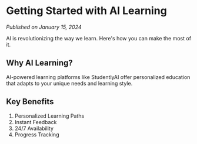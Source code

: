 # Getting Started with AI Learning

_Published on January 15, 2024_

AI is revolutionizing the way we learn. Here's how you can make the most of it.

## Why AI Learning?

AI-powered learning platforms like StudentlyAI offer personalized education that adapts to your unique needs and learning style.

## Key Benefits

1. Personalized Learning Paths
2. Instant Feedback
3. 24/7 Availability
4. Progress Tracking